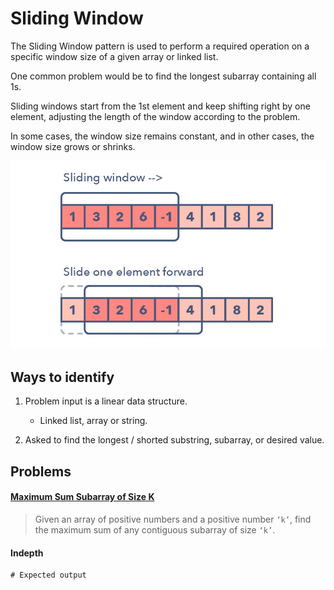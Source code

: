 # Sliding Window

The Sliding Window pattern is used to perform a required operation on a specific window size of a given array or linked list.

One common problem would be to find the longest subarray containing all 1s.
 
Sliding windows start from the 1st element and keep shifting right by one element, adjusting the length of the window according to the problem. 

In some cases, the window size remains constant, and in other cases, the window size grows or shrinks.


![sliding window](../../assets/sliding_window.png)


## Ways to identify

1. Problem input is a linear data structure.
    - Linked list, array or string.

2. Asked to find the longest / shorted substring, subarray, or desired value.

## Problems

#### [Maximum Sum Subarray of Size K](link) 

> Given an array of positive numbers and a positive number `‘k’`, find the maximum sum of any contiguous subarray of size `‘k’`.


#### [](link)





#### Indepth 





```
# Expected output
```

